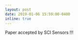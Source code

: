 ```yaml
---
layout: post
date: 2019-01-06 15:59:00-0400
inline: true
---
```


Paper accepted by SCI Sensors !!!
